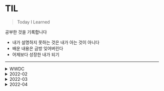 # TIL
> Today I Learned

공부한 것을 기록합니다
- 내가 설명하지 못하는 것은 내가 아는 것이 아니다
- 배운 내용은 금방 잊어버린다
- 어제보다 성장한 내가 되기
---

<details>
<summary>WWDC</summary>
<div markdown="1">

</div>
</details>

<details>
<summary>2022-02</summary>
<div markdown="1">

- [7일: GitHub Action을 이용한 TIL 자동화 작성법](2022-02/20220207.md)
- [8일: 클린코드란 무엇일까...?](2022-02/20220208.md)
- [10일: 첫번째 코드리뷰 후 배운점](2022-02/20220210.md)
- [11일 - Swift 네이밍 잘 하는 법! (문서번역 & 영상요약)](2022-02/20220211.md)
- [14일: Swift Type과 Access Control](2022-02/20220214.md)
- [15일: Swift Function, Method 공식문서 공부하기](2022-02/20220215.md)
- [17일 - WWDC: Understanding Swift Performance - 1](2022-02/20220217.md)
- [18일 - 구조체와 맴버와이즈 이니셜라이저](2022-02/20220218.md)
- [21일: MVC 디자인 패턴](2022-02/20220221.md)
- [23일: Properties](2022-02/20220222.md)
- [24일 Property Observer vs KVO](2022-02/20220224.md)
- [25일 - 구조체와 클래스](2022-02/20220225.md)
- [28일- Singleton](2022-02/20220228.md)

</div>
</details>

<details>
<summary>2022-03</summary>
<div markdown="1">

- [1일: ViewController 생성시 프로퍼티 초기화 하는 방법](2022-03/20220301.md)
- [3일 - 클로져와 값 캡쳐, 그리고 캡쳐리스트](2022-03/20220303.md)
- [4일 Present Modaly의 presentation Options](2022-03/20220304.md)
- [7일 Protocol과 Delegate](2022-03/20220307.md)
- [8일 Interface Builder의 IBOutlet 연결할 때  Weak or String 선택](2022-03/20220308.md)
- [3/10일 세션주제 - UML](2022-03/20220310.md)
- [11일 Delegate와 Weak (순환참조가 무조건 일어나나요?)](2022-03/20220311.md)
- [14일 바닥부터 알아보는 Unit Test와 TDD](2022-03/20220314.md)
- [15일 OOP와 SOLID원칙](2022-03/20220315.md)
- [17일 - 클로져의 축약](2022-03/20220317.md)
- [18일 - 클로져의 어노테이션: @escaping, @autoclosures](2022-03/20220318.md)
- [21일 함수형 프로그래밍](2022-03/20220321.md)
- [SafeArea와 LayoutMargins](2022-03/20220322.md)
- [View를 업데이트 시키는 방법들](2022-03/20220324.md)
- [메모리의 구조](2022-03/20220328.md)
- [Automatic Reference Counting](2022-03/20220329.md)
- [WWDC: Architecting Your App for Multiple Windows](2022-03/20220331.md)

</div>
</details>

<details>
<summary>2022-04</summary>
<div markdown="1">
  
- [11일 JSON과 Codable](2022-04/20220411.md)
- [12일 Modern Table Views 공부하기(1)](2022-04/20220412.md)
- [14일 Modern Table Views 공부하기(2)](2022-04/20220414.md)
- [15일 Date 타입 공부하기](2022-04/20220415.md)
- [18일 WWDC Accessibility Inspector](2022-04/20220418.md)
</div>
</details>
